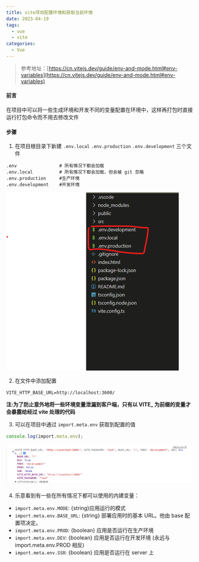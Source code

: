 ```yaml
---
title: vite项目配置环境和获取当前环境
date: 2023-04-19
tags:
  - vue
  - vite
categories:
  - Vue
---
```


> 参考地址：[https://cn.vitejs.dev/guide/env-and-mode.html#env-variables](https://cn.vitejs.dev/guide/env-and-mode.html#env-variables)

#### 前言

在项目中可以将一些生成环境和开发不同的变量配置在环境中，这样再打包时直接运行打包命令而不用去修改文件

#### 步骤

1. 在项目根目录下新建 `.env.local` `.env.production` `.env.development` 三个文件

```
.env                # 所有情况下都会加载
.env.local          # 所有情况下都会加载，但会被 git 忽略
.env.production     #生产环境
.env.development    #开发环境
```

![A Image](../../img/153016.png)

2. 在文件中添加配置

```
VITE_HTTP_BASE_URL=http://localhost:3600/
```

**注:为了防止意外地将一些环境变量泄漏到客户端，只有以 VITE\_ 为前缀的变量才会暴露给经过 vite 处理的代码**

3. 可以在项目中通过 `import.meta.env` 获取到配置的值

```ts
console.log(import.meta.env);
```

![A Image](../../img//20154522.png)

4. 乐意看到有一些在所有情况下都可以使用的内建变量：

- `import.meta.env.MODE`: {string}应用运行的模式
- `import.meta.env.BASE_URL`: {string} 部署应用时的基本 URL。他由 base 配置项决定。
- `import.meta.env.PROD`: {boolean} 应用是否运行在生产环境
- `import.meta.env.DEV`: {boolean} 应用是否运行在开发环境 (永远与 import.meta.env.PROD 相反)
- `import.meta.env.SSR`: {boolean} 应用是否运行在 server 上
